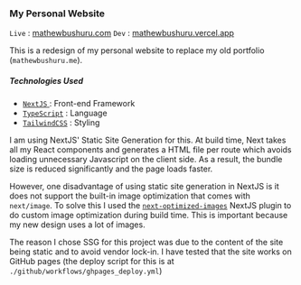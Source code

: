 ### My Personal Website

`Live` : [mathewbushuru.com](https://mathewbushuru.com/)
`Dev` : [mathewbushuru.vercel.app](https://mathewbushuru.vercel.app/)

This is a redesign of my personal website to replace my old portfolio  (`mathewbushuru.me`).

##### Technologies Used

- [`NextJS` ](https://nextjs.org/) : Front-end Framework
- [`TypeScript`](https://www.typescriptlang.org/) : Language
- [`TailwindCSS`](https://tailwindcss.com/) : Styling

I am using NextJS' Static Site Generation for this. At build time, Next takes all my React components and generates a HTML file per route which avoids loading unnecessary Javascript on the client side. As a result, the bundle size is  reduced significantly and the page loads faster.

However, one disadvantage of using static site generation in NextJS is it does not support the built-in image  optimization that comes with `next/image`. To solve this I used the [`next-optimized-images`](https://github.com/cyrilwanner/next-optimized-images) NextJS plugin to do custom image optimization during build time. This is important because my new design uses a lot of images.

The reason I chose SSG for this project was due to the content of the site being static and to avoid vendor lock-in. I have tested that the site works on GitHub pages (the deploy script for this is at `./github/workflows/ghpages_deploy.yml`)